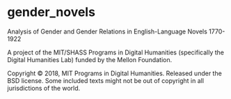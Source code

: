 # gender_novels
Analysis of Gender and Gender Relations in English-Language Novels 1770-1922

A project of the MIT/SHASS Programs in Digital Humanities (specifically the Digital Humanities Lab) 
funded by the Mellon Foundation.

Copyright © 2018, MIT Programs in Digital Humanities.  Released under the BSD license.
Some included texts might not be out of copyright in all jurisdictions of the world.

